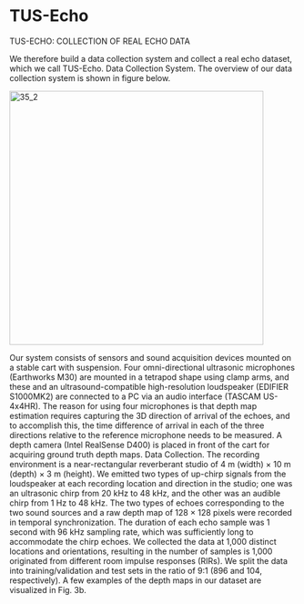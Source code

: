 # TUS-Echo

TUS-ECHO: COLLECTION OF REAL ECHO DATA

We therefore build a data collection system and
collect a real echo dataset, which we call TUS-Echo.
Data Collection System. The overview of our data collection
system is shown in figure below.

<img width="446" alt="35_2" src="https://github.com/user-attachments/assets/a98396fe-6f61-417c-b849-0f7f1795dc32">

Our system consists of sensors and
sound acquisition devices mounted on a stable cart with suspension.
Four omni-directional ultrasonic microphones (Earthworks M30)
are mounted in a tetrapod shape using clamp arms, and these and
an ultrasound-compatible high-resolution loudspeaker (EDIFIER
S1000MK2) are connected to a PC via an audio interface (TASCAM US-4x4HR). The reason for using four microphones is that
depth map estimation requires capturing the 3D direction of arrival
of the echoes, and to accomplish this, the time difference of arrival
in each of the three directions relative to the reference microphone
needs to be measured. A depth camera (Intel RealSense D400) is
placed in front of the cart for acquiring ground truth depth maps.
Data Collection. The recording environment is a near-rectangular
reverberant studio of 4 m (width) × 10 m (depth) × 3 m (height). We
emitted two types of up-chirp signals from the loudspeaker at each
recording location and direction in the studio; one was an ultrasonic
chirp from 20 kHz to 48 kHz, and the other was an audible chirp
from 1 Hz to 48 kHz. The two types of echoes corresponding to
the two sound sources and a raw depth map of 128 × 128 pixels
were recorded in temporal synchronization. The duration of each
echo sample was 1 second with 96 kHz sampling rate, which was
sufficiently long to accommodate the chirp echoes. We collected
the data at 1,000 distinct locations and orientations, resulting in the
number of samples is 1,000 originated from different room impulse
responses (RIRs). We split the data into training/validation and test
sets in the ratio of 9:1 (896 and 104, respectively). A few examples
of the depth maps in our dataset are visualized in Fig. 3b.
